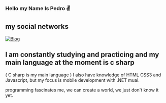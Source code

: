 ### Hello my Name Is Pedro ✌️

## my social networks

[![Blog](https://img.shields.io/badge/LinkedIn-0077B5?style=for-the-badge&logo=linkedin&logoColor=white)](https://www.linkedin.com/in/pedro-fernandes-rocha-neto-610470255/)

## I am constantly studying and practicing and my main language at the moment is c sharp

( C sharp is my main language )
I also have knowledge of HTML CSS3 and Javascript, but my focus is mobile development with .NET muai.

programming fascinates me, we can create a world, we just don't know it yet.
<!--
**Pedro-Fernandes-13/Pedro-Fernandes-13** is a ✨ _special_ ✨ repository because its `README.md` (this file) appears on your GitHub profile.

Here are some ideas to get you started:

- 🔭 I’m currently working on ...
- 🌱 I’m currently learning ...
- 👯 I’m looking to collaborate on ...
- 🤔 I’m looking for help with ...
- 💬 Ask me about ...
- 📫 How to reach me: ...
- 😄 Pronouns: ...
- ⚡ Fun fact: ...
-->
